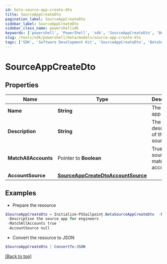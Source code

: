 ```yaml
---
id: beta-source-app-create-dto
title: SourceAppCreateDto
pagination_label: SourceAppCreateDto
sidebar_label: SourceAppCreateDto
sidebar_class_name: powershellsdk
keywords: ['powershell', 'PowerShell', 'sdk', 'SourceAppCreateDto', 'BetaSourceAppCreateDto'] 
slug: /tools/sdk/powershell/beta/models/source-app-create-dto
tags: ['SDK', 'Software Development Kit', 'SourceAppCreateDto', 'BetaSourceAppCreateDto']
---
```



# SourceAppCreateDto

## Properties

Name | Type | Description | Notes
------------ | ------------- | ------------- | -------------
**Name** |  **String** | The source app name | [required]
**Description** |  **String** | The description of the source app | [required]
**MatchAllAccounts** |  Pointer to **Boolean** | True if the source app match all accounts | [optional] [default to $false]
**AccountSource** |  [**SourceAppCreateDtoAccountSource**](source-app-create-dto-account-source) |  | [required]

## Examples

- Prepare the resource
```powershell
$SourceAppCreateDto = Initialize-PSSailpoint.BetaSourceAppCreateDto  -Name my app `
 -Description the source app for engineers `
 -MatchAllAccounts true `
 -AccountSource null
```

- Convert the resource to JSON
```powershell
$SourceAppCreateDto | ConvertTo-JSON
```


[[Back to top]](#) 

